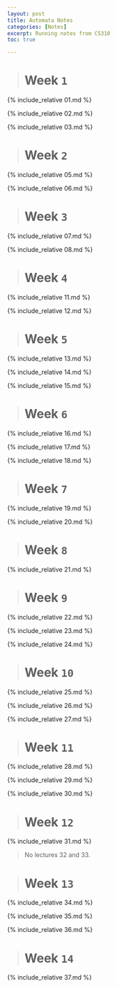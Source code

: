 ```yaml
---
layout: post
title: Automata Notes
categories: [Notes]
excerpt: Running notes from CS310
toc: true

---
```


<script type="text/javascript" async src="https://cdnjs.cloudflare.com/ajax/libs/mathjax/2.7.5/latest.js?config=TeX-MML-AM_CHTML" async></script>

> # Week `1`

{% include_relative 01.md %}

{% include_relative 02.md %}

{% include_relative 03.md %}

> # Week `2`

{% include_relative 05.md %}

{% include_relative 06.md %}

> # Week `3`

{% include_relative 07.md %}

{% include_relative 08.md %}

> # Week `4`

{% include_relative 11.md %}

{% include_relative 12.md %}

> # Week `5`

{% include_relative 13.md %}

{% include_relative 14.md %}

{% include_relative 15.md %}

> # Week `6`

{% include_relative 16.md %}

{% include_relative 17.md %}

{% include_relative 18.md %} 

> # Week `7`

{% include_relative 19.md %}

{% include_relative 20.md %}

> # Week `8`

{% include_relative 21.md %}

> # Week `9`

{% include_relative 22.md %}

{% include_relative 23.md %}

{% include_relative 24.md %}

> # Week `10`

{% include_relative 25.md %}

{% include_relative 26.md %}

{% include_relative 27.md %}

> # Week `11`

{% include_relative 28.md %}

{% include_relative 29.md %}

{% include_relative 30.md %}

> # Week `12`

{% include_relative 31.md %}

> No lectures 32 and 33.

> # Week `13`

{% include_relative 34.md %}

{% include_relative 35.md %}

{% include_relative 36.md %}

> # Week `14`

{% include_relative 37.md %}


